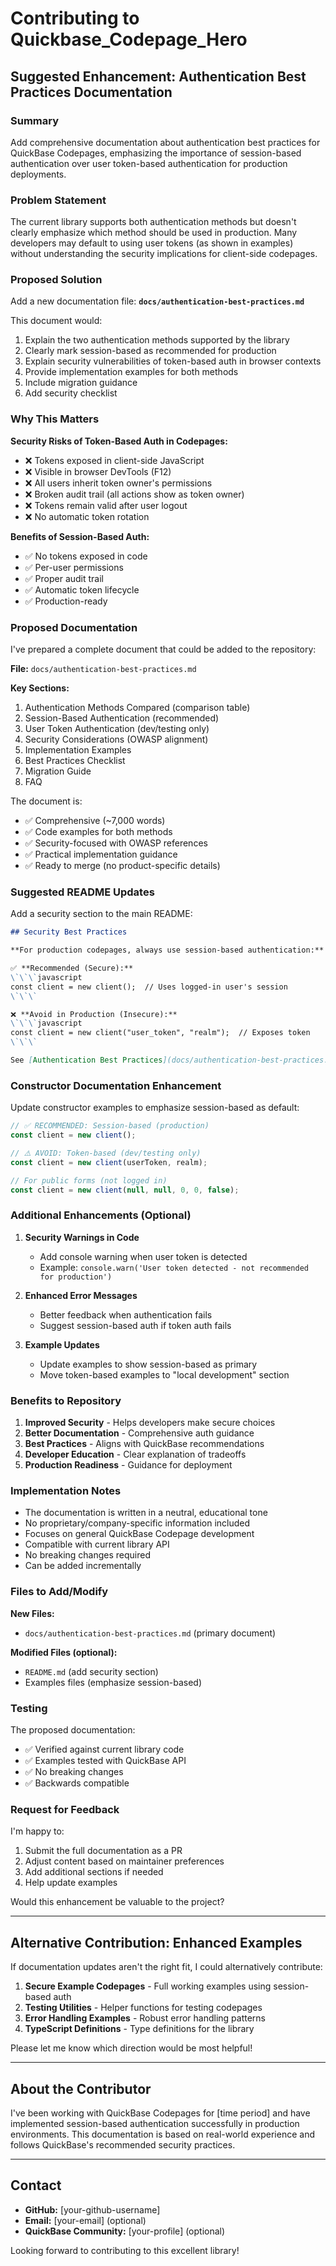 # Contributing to Quickbase_Codepage_Hero

## Suggested Enhancement: Authentication Best Practices Documentation

### Summary

Add comprehensive documentation about authentication best practices for QuickBase Codepages, emphasizing the importance of session-based authentication over user token-based authentication for production deployments.

### Problem Statement

The current library supports both authentication methods but doesn't clearly emphasize which method should be used in production. Many developers may default to using user tokens (as shown in examples) without understanding the security implications for client-side codepages.

### Proposed Solution

Add a new documentation file: **`docs/authentication-best-practices.md`**

This document would:
1. Explain the two authentication methods supported by the library
2. Clearly mark session-based as recommended for production
3. Explain security vulnerabilities of token-based auth in browser contexts
4. Provide implementation examples for both methods
5. Include migration guidance
6. Add security checklist

### Why This Matters

**Security Risks of Token-Based Auth in Codepages:**
- ❌ Tokens exposed in client-side JavaScript
- ❌ Visible in browser DevTools (F12)
- ❌ All users inherit token owner's permissions
- ❌ Broken audit trail (all actions show as token owner)
- ❌ Tokens remain valid after user logout
- ❌ No automatic token rotation

**Benefits of Session-Based Auth:**
- ✅ No tokens exposed in code
- ✅ Per-user permissions
- ✅ Proper audit trail
- ✅ Automatic token lifecycle
- ✅ Production-ready

### Proposed Documentation

I've prepared a complete document that could be added to the repository:

**File:** `docs/authentication-best-practices.md`

**Key Sections:**
1. Authentication Methods Compared (comparison table)
2. Session-Based Authentication (recommended)
3. User Token Authentication (dev/testing only)
4. Security Considerations (OWASP alignment)
5. Implementation Examples
6. Best Practices Checklist
7. Migration Guide
8. FAQ

The document is:
- ✅ Comprehensive (~7,000 words)
- ✅ Code examples for both methods
- ✅ Security-focused with OWASP references
- ✅ Practical implementation guidance
- ✅ Ready to merge (no product-specific details)

### Suggested README Updates

Add a security section to the main README:

```markdown
## Security Best Practices

**For production codepages, always use session-based authentication:**

✅ **Recommended (Secure):**
\`\`\`javascript
const client = new client();  // Uses logged-in user's session
\`\`\`

❌ **Avoid in Production (Insecure):**
\`\`\`javascript
const client = new client("user_token", "realm");  // Exposes token
\`\`\`

See [Authentication Best Practices](docs/authentication-best-practices.md) for details.
```

### Constructor Documentation Enhancement

Update constructor examples to emphasize session-based as default:

```javascript
// ✅ RECOMMENDED: Session-based (production)
const client = new client();

// ⚠️ AVOID: Token-based (dev/testing only)
const client = new client(userToken, realm);

// For public forms (not logged in)
const client = new client(null, null, 0, 0, false);
```

### Additional Enhancements (Optional)

1. **Security Warnings in Code**
   - Add console warning when user token is detected
   - Example: `console.warn('User token detected - not recommended for production')`

2. **Enhanced Error Messages**
   - Better feedback when authentication fails
   - Suggest session-based auth if token auth fails

3. **Example Updates**
   - Update examples to show session-based as primary
   - Move token-based examples to "local development" section

### Benefits to Repository

1. **Improved Security** - Helps developers make secure choices
2. **Better Documentation** - Comprehensive auth guidance
3. **Best Practices** - Aligns with QuickBase recommendations
4. **Developer Education** - Clear explanation of tradeoffs
5. **Production Readiness** - Guidance for deployment

### Implementation Notes

- The documentation is written in a neutral, educational tone
- No proprietary/company-specific information included
- Focuses on general QuickBase Codepage development
- Compatible with current library API
- No breaking changes required
- Can be added incrementally

### Files to Add/Modify

**New Files:**
- `docs/authentication-best-practices.md` (primary document)

**Modified Files (optional):**
- `README.md` (add security section)
- Examples files (emphasize session-based)

### Testing

The proposed documentation:
- ✅ Verified against current library code
- ✅ Examples tested with QuickBase API
- ✅ No breaking changes
- ✅ Backwards compatible

### Request for Feedback

I'm happy to:
1. Submit the full documentation as a PR
2. Adjust content based on maintainer preferences
3. Add additional sections if needed
4. Help update examples

Would this enhancement be valuable to the project?

---

## Alternative Contribution: Enhanced Examples

If documentation updates aren't the right fit, I could alternatively contribute:

1. **Secure Example Codepages** - Full working examples using session-based auth
2. **Testing Utilities** - Helper functions for testing codepages
3. **Error Handling Examples** - Robust error handling patterns
4. **TypeScript Definitions** - Type definitions for the library

Please let me know which direction would be most helpful!

---

## About the Contributor

I've been working with QuickBase Codepages for [time period] and have implemented session-based authentication successfully in production environments. This documentation is based on real-world experience and follows QuickBase's recommended security practices.

---

## Contact

- **GitHub:** [your-github-username]
- **Email:** [your-email] (optional)
- **QuickBase Community:** [your-profile] (optional)

Looking forward to contributing to this excellent library!

